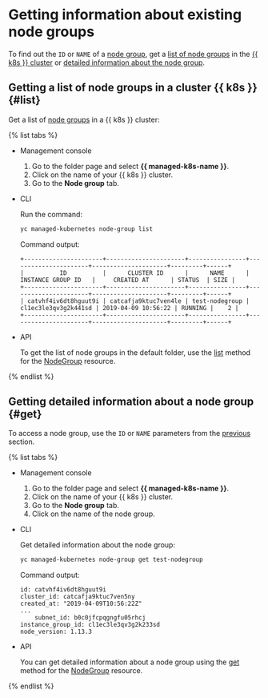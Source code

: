 # Getting information about existing node groups

To find out the `ID` or `NAME` of a [node group](../../concepts/index.md#node-group), get a [list of node groups](#list) in the [{{ k8s }} cluster](../../concepts/index.md#kubernetes-cluster) or [detailed information about the node group](#get).

## Getting a list of node groups in a cluster {{ k8s }} {#list}

Get a list of [node groups](../../concepts/index.md#node-group) in a {{ k8s }} cluster:

{% list tabs %}

- Management console

  1. Go to the folder page and select **{{ managed-k8s-name }}**.
  1. Click on the name of your {{ k8s }} cluster.
  1. Go to the **Node group** tab.

- CLI

  Run the command:

  ```bash
  yc managed-kubernetes node-group list
  ```

  Command output:

  ```text
  +----------------------+----------------------+----------------+----------------------+---------------------+---------+------+
  |          ID          |      CLUSTER ID      |      NAME      |  INSTANCE GROUP ID   |     CREATED AT      | STATUS  | SIZE |
  +----------------------+----------------------+----------------+----------------------+---------------------+---------+------+
  | catvhf4iv6dt8hguut9i | catcafja9ktuc7ven4le | test-nodegroup | cl1ec3le3qv3g2k441sd | 2019-04-09 10:56:22 | RUNNING |    2 |
  +----------------------+----------------------+----------------+----------------------+---------------------+---------+------+
  ```

- API

  To get the list of node groups in the default folder, use the [list](../../api-ref/NodeGroup/list.md) method for the [NodeGroup](../../api-ref/NodeGroup/) resource.

{% endlist %}

## Getting detailed information about a node group {#get}

To access a node group, use the `ID` or `NAME` parameters from the [previous](node-group-list.md#list) section.

{% list tabs %}

- Management console

  1. Go to the folder page and select **{{ managed-k8s-name }}**.
  1. Click on the name of your {{ k8s }} cluster.
  1. Go to the **Node group** tab.
  1. Click on the name of the node group.

- CLI

  Get detailed information about the node group:

  ```bash
  yc managed-kubernetes node-group get test-nodegroup
  ```

  Command output:

  ```text
  id: catvhf4iv6dt8hguut9i
  cluster_id: catcafja9ktuc7ven5ny
  created_at: "2019-04-09T10:56:22Z"
  ...
      subnet_id: b0c0jfcpqgngfu05rhcj
  instance_group_id: cl1ec3le3qv3g2k233sd
  node_version: 1.13.3
  ```

- API

  You can get detailed information about a node group using the [get](../../api-ref/NodeGroup/get.md) method for the [NodeGroup](../../api-ref/NodeGroup/) resource.

{% endlist %}